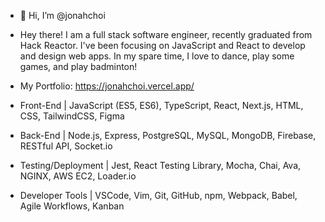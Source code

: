 - 👋 Hi, I’m @jonahchoi
- Hey there! I am a full stack software engineer, recently graduated from Hack Reactor. I've been focusing on JavaScript and React to develop and design web apps. In my spare time, I love to dance, play some games, and play badminton!

- My Portfolio: https://jonahchoi.vercel.app/

- Front-End | JavaScript (ES5, ES6), TypeScript, React, Next.js, HTML, CSS, TailwindCSS, Figma
- Back-End | Node.js, Express, PostgreSQL, MySQL, MongoDB, Firebase, RESTful API, Socket.io
- Testing/Deployment | Jest, React Testing Library, Mocha, Chai, Ava, NGINX, AWS EC2, Loader.io
- Developer Tools | VSCode, Vim, Git, GitHub, npm, Webpack, Babel, Agile Workflows, Kanban


<!---
jonahchoi/jonahchoi is a ✨ special ✨ repository because its `README.md` (this file) appears on your GitHub profile.
You can click the Preview link to take a look at your changes.
--->
